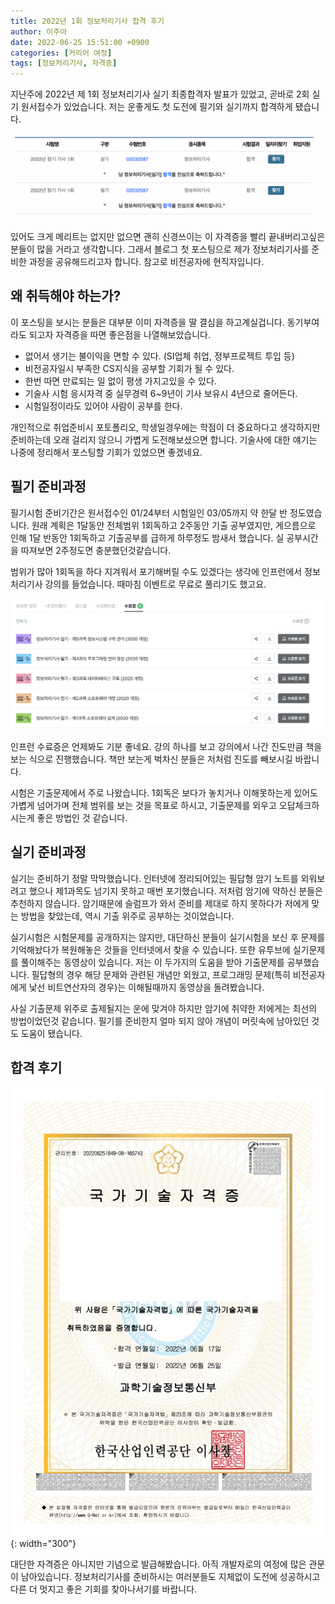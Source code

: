 ```yaml
---
title: 2022년 1회 정보처리기사 합격 후기
author: 이주아
date: 2022-06-25 15:51:00 +0900
categories: [커리어 여정]
tags: [정보처리기사, 자격증]
---
```


지난주에 2022년 제 1회 정보처리기사 실기 최종합격자 발표가 있었고, 곧바로 2회 실기 원서접수가 있었습니다. 저는 운좋게도 첫 도전에 필기와 실기까지 합격하게 됐습니다.

![Desktop View](/assets/img/20220625/1.png)

있어도 크게 메리트는 없지만 없으면 괜히 신경쓰이는 이 자격증을 빨리 끝내버리고싶은 분들이 많을 거라고 생각합니다. 그래서 블로그 첫 포스팅으로 제가 정보처리기사를 준비한 과정을 공유해드리고자 합니다. 참고로 비전공자에 현직자입니다.


## 왜 취득해야 하는가?
이 포스팅을 보시는 분들은 대부분 이미 자격증을 딸 결심을 하고계실겁니다. 동기부여라도 되고자 자격증을 따면 좋은점을 나열해보았습니다.

- 없어서 생기는 불이익을 면할 수 있다. (SI업체 취업, 정부프로젝트 투입 등)
- 비전공자일시 부족한 CS지식을 공부할 기회가 될 수 있다.
- 한번 따면 만료되는 일 없이 평생 가지고있을 수 있다.
- 기술사 시험 응시자격 중 실무경력 6~9년이 기사 보유시 4년으로 줄어든다.
- 시험일정이라도 있어야 사람이 공부를 한다.

개인적으로 취업준비시 포토폴리오, 학생일경우에는 학점이 더 중요하다고 생각하지만 준비하는데 오래 걸리지 않으니 가볍게 도전해보셨으면 합니다. 기술사에 대한 얘기는 나중에 정리해서 포스팅할 기회가 있었으면 좋겠네요.

## 필기 준비과정
필기시험 준비기간은 원서접수인 01/24부터 시험일인 03/05까지 약 한달 반 정도였습니다. 원래 계획은 1달동안 전체범위 1회독하고 2주동안 기출 공부였지만, 게으름으로 인해 1달 반동안 1회독하고 기출공부를 급하게 하루정도 밤새서 했습니다. 실 공부시간을 따져보면 2주정도면 충분했던것같습니다. 

범위가 많아 1회독을 하다 지겨워서 포기해버릴 수도 있겠다는 생각에 인프런에서 정보처리기사 강의를 들었습니다. 때마침 이벤트로 무료로 풀리기도 했고요.

![Desktop View](/assets/img/20220625/2.png)


인프런 수료증은 언제봐도 기분 좋네요. 강의 하나를 보고 강의에서 나간 진도만큼 책을 보는 식으로 진행했습니다. 책만 보는게 벅차신 분들은 저처럼 진도를 빼보시길 바랍니다.

시험은 기출문제에서 주로 나왔습니다. 1회독은 보다가 놓치거나 이해못하는게 있어도 가볍게 넘어가며 전체 범위를 보는 것을 목표로 하시고, 기출문제를 외우고 오답체크하시는게 좋은 방법인 것 같습니다.

## 실기 준비과정

실기는 준비하기 정말 막막했습니다. 인터넷에 정리되어있는 필답형 암기 노트를 외워보려고 했으나 제1과목도 넘기지 못하고 매번 포기했습니다. 저처럼 암기에 약하신 분들은 추천하지 않습니다. 암기때문에 슬럼프가 와서 준비를 제대로 하지 못하다가 저에게 맞는 방법을 찾았는데, 역시 기출 위주로 공부하는 것이었습니다.

실기시험은 시험문제를 공개하지는 않지만, 대단하신 분들이 실기시험을 보신 후 문제를 기억해놨다가 복원해놓은 것들을 인터넷에서 찾을 수 있습니다. 또한 유투브에 실기문제를 풀이해주는 동영상이 있습니다. 저는 이 두가지의 도움을 받아 기출문제를 공부했습니다. 필답형의 경우 해당 문제와 관련된 개념만 외웠고, 프로그래밍 문제(특히 비전공자에게 낯선 비트연산자의 경우)는 이해될때까지 동영상을 돌려봤습니다. 

사실 기출문제 위주로 출제될지는 운에 맞겨야 하지만 암기에 취약한 저에게는 최선의 방법이었던것 같습니다. 필기를 준비한지 얼마 되지 않아 개념이 머릿속에 남아있던 것도 도움이 됐습니다.


## 합격 후기


![Desktop View](/assets/img/20220625/3.png){: width="300"}

대단한 자격증은 아니지만 기념으로 발급해봤습니다. 아직 개발자로의 여정에 많은 관문이 남아있습니다. 정보처리기사를 준비하시는 여러분들도 지체없이 도전에 성공하시고 다른 더 멋지고 좋은 기회를 찾아나서기를 바랍니다.


















